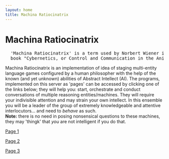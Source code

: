 ```yaml
---
layout: home
title: Machina Ratiocinatrix
---
```

# Machina Ratiocinatrix
<pre>
  'Machina Ratiocinatrix' is a term used by Norbert Wiener in the introduction to his 
  book "Cybernetics, or Control and Communication in the Animal and the Machine".
</pre>
Machina Ratiocinatrix is an implementation of idea of staging multi-entity language games configured by a human philosopher with the help of the known (and yet unknown) abilities of Abstract Intellect (AI). The programs, implemented on this server as 'pages' can be accessed by clicking one of the links below; they will help you: start, orchestrate and conduct conversations of multiple reasoning entities/machines. They will require your indivisible attention and may strain your own intellect. In this ensemble you will be a leader of the group of extremely knowledgeable and attentive interlocutors... and need to _behave_ as such.<br>**Note:** there is no need in posing nonsensical questions to these machines, they may 'thingk' that _you_ are not intelligent if you do that.


[Page 1](./pages/page_1)

[Page 2](./pages/page_2)

[Page 3](./pages/page_3.html)

